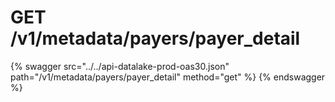 # GET /v1/metadata/payers/payer_detail

{% swagger src="../../api-datalake-prod-oas30.json" path="/v1/metadata/payers/payer_detail" method="get" %}
{% endswagger %}

